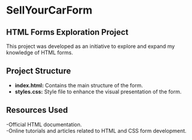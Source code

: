 # SellYourCarForm
## HTML Forms Exploration Project

This project was developed as an initiative to explore and expand my knowledge of HTML forms.

## Project Structure
- **index.html:** Contains the main structure of the form.
- **styles.css:** Style file to enhance the visual presentation of the form.
  
## Resources Used
-Official HTML documentation.<br>
-Online tutorials and articles related to HTML and CSS form development.
